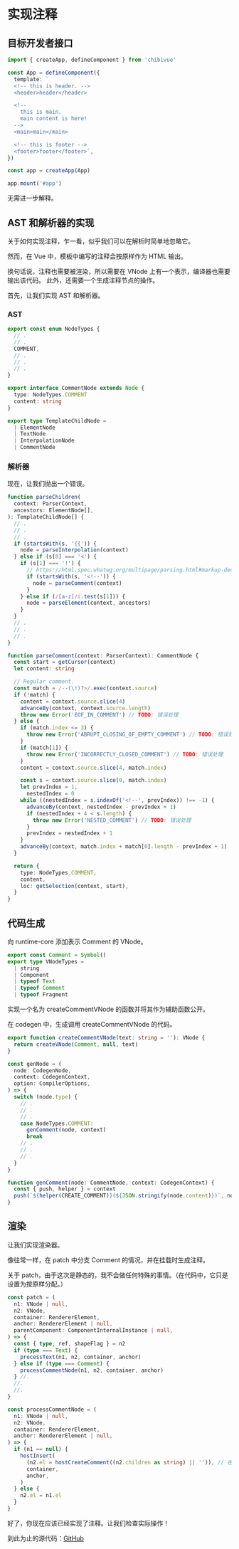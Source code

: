 # 实现注释

## 目标开发者接口

```ts
import { createApp, defineComponent } from 'chibivue'

const App = defineComponent({
  template: `
  <!-- this is header. -->
  <header>header</header>

  <!-- 
    this is main.
    main content is here!
  -->
  <main>main</main>

  <!-- this is footer -->
  <footer>footer</footer>`,
})

const app = createApp(App)

app.mount('#app')
```

无需进一步解释。

## AST 和解析器的实现

关于如何实现注释，乍一看，似乎我们可以在解析时简单地忽略它。

然而，在 Vue 中，模板中编写的注释会按原样作为 HTML 输出。

换句话说，注释也需要被渲染，所以需要在 VNode 上有一个表示，编译器也需要输出该代码。
此外，还需要一个生成注释节点的操作。

首先，让我们实现 AST 和解析器。

### AST

```ts
export const enum NodeTypes {
  // .
  // .
  COMMENT,
  // .
  // .
  // .
}

export interface CommentNode extends Node {
  type: NodeTypes.COMMENT
  content: string
}

export type TemplateChildNode =
  | ElementNode
  | TextNode
  | InterpolationNode
  | CommentNode
```

### 解析器

现在，让我们抛出一个错误。

```ts
function parseChildren(
  context: ParserContext,
  ancestors: ElementNode[],
): TemplateChildNode[] {
  // .
  // .
  // .
  if (startsWith(s, '{{')) {
    node = parseInterpolation(context)
  } else if (s[0] === '<') {
    if (s[1] === '!') {
      // https://html.spec.whatwg.org/multipage/parsing.html#markup-declaration-open-state
      if (startsWith(s, '<!--')) {
        node = parseComment(context)
      }
    } else if (/[a-z]/i.test(s[1])) {
      node = parseElement(context, ancestors)
    }
  }
  // .
  // .
  // .
}

function parseComment(context: ParserContext): CommentNode {
  const start = getCursor(context)
  let content: string

  // Regular comment.
  const match = /--(\!)?>/.exec(context.source)
  if (!match) {
    content = context.source.slice(4)
    advanceBy(context, context.source.length)
    throw new Error('EOF_IN_COMMENT') // TODO: 错误处理
  } else {
    if (match.index <= 3) {
      throw new Error('ABRUPT_CLOSING_OF_EMPTY_COMMENT') // TODO: 错误处理
    }
    if (match[1]) {
      throw new Error('INCORRECTLY_CLOSED_COMMENT') // TODO: 错误处理
    }
    content = context.source.slice(4, match.index)

    const s = context.source.slice(0, match.index)
    let prevIndex = 1,
      nestedIndex = 0
    while ((nestedIndex = s.indexOf('<!--', prevIndex)) !== -1) {
      advanceBy(context, nestedIndex - prevIndex + 1)
      if (nestedIndex + 4 < s.length) {
        throw new Error('NESTED_COMMENT') // TODO: 错误处理
      }
      prevIndex = nestedIndex + 1
    }
    advanceBy(context, match.index + match[0].length - prevIndex + 1)
  }

  return {
    type: NodeTypes.COMMENT,
    content,
    loc: getSelection(context, start),
  }
}
```

## 代码生成

向 runtime-core 添加表示 Comment 的 VNode。

```ts
export const Comment = Symbol()
export type VNodeTypes =
  | string
  | Component
  | typeof Text
  | typeof Comment
  | typeof Fragment
```

实现一个名为 createCommentVNode 的函数并将其作为辅助函数公开。

在 codegen 中，生成调用 createCommentVNode 的代码。

```ts
export function createCommentVNode(text: string = ''): VNode {
  return createVNode(Comment, null, text)
}
```

```ts
const genNode = (
  node: CodegenNode,
  context: CodegenContext,
  option: CompilerOptions,
) => {
  switch (node.type) {
    // .
    // .
    // .
    case NodeTypes.COMMENT:
      genComment(node, context)
      break
    // .
    // .
    // .
  }
}

function genComment(node: CommentNode, context: CodegenContext) {
  const { push, helper } = context
  push(`${helper(CREATE_COMMENT)}(${JSON.stringify(node.content)})`, node)
}
```

## 渲染

让我们实现渲染器。

像往常一样，在 patch 中分支 Comment 的情况，并在挂载时生成注释。

关于 patch，由于这次是静态的，我不会做任何特殊的事情。（在代码中，它只是设置为按原样分配。）

```ts
const patch = (
  n1: VNode | null,
  n2: VNode,
  container: RendererElement,
  anchor: RendererElement | null,
  parentComponent: ComponentInternalInstance | null,
) => {
  const { type, ref, shapeFlag } = n2
  if (type === Text) {
    processText(n1, n2, container, anchor)
  } else if (type === Comment) {
    processCommentNode(n1, n2, container, anchor)
  } //.
  //.
  //.
}

const processCommentNode = (
  n1: VNode | null,
  n2: VNode,
  container: RendererElement,
  anchor: RendererElement | null,
) => {
  if (n1 == null) {
    hostInsert(
      (n2.el = hostCreateComment((n2.children as string) || '')), // 在 nodeOps 端实现 hostCreateComment！
      container,
      anchor,
    )
  } else {
    n2.el = n1.el
  }
}
```

好了，你现在应该已经实现了注释。让我们检查实际操作！

到此为止的源代码：[GitHub](https://github.com/chibivue-land/chibivue/tree/main/book/impls/50_basic_template_compiler/035_comment)
